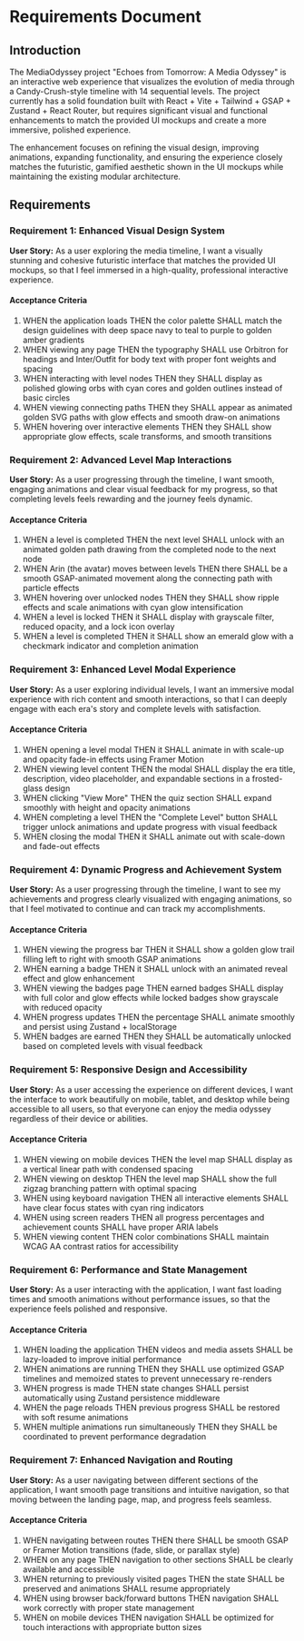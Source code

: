 # Requirements Document

## Introduction

The MediaOdyssey project "Echoes from Tomorrow: A Media Odyssey" is an interactive web experience that visualizes the evolution of media through a Candy-Crush-style timeline with 14 sequential levels. The project currently has a solid foundation built with React + Vite + Tailwind + GSAP + Zustand + React Router, but requires significant visual and functional enhancements to match the provided UI mockups and create a more immersive, polished experience.

The enhancement focuses on refining the visual design, improving animations, expanding functionality, and ensuring the experience closely matches the futuristic, gamified aesthetic shown in the UI mockups while maintaining the existing modular architecture.

## Requirements

### Requirement 1: Enhanced Visual Design System

**User Story:** As a user exploring the media timeline, I want a visually stunning and cohesive futuristic interface that matches the provided UI mockups, so that I feel immersed in a high-quality, professional interactive experience.

#### Acceptance Criteria

1. WHEN the application loads THEN the color palette SHALL match the design guidelines with deep space navy to teal to purple to golden amber gradients
2. WHEN viewing any page THEN the typography SHALL use Orbitron for headings and Inter/Outfit for body text with proper font weights and spacing
3. WHEN interacting with level nodes THEN they SHALL display as polished glowing orbs with cyan cores and golden outlines instead of basic circles
4. WHEN viewing connecting paths THEN they SHALL appear as animated golden SVG paths with glow effects and smooth draw-on animations
5. WHEN hovering over interactive elements THEN they SHALL show appropriate glow effects, scale transforms, and smooth transitions

### Requirement 2: Advanced Level Map Interactions

**User Story:** As a user progressing through the timeline, I want smooth, engaging animations and clear visual feedback for my progress, so that completing levels feels rewarding and the journey feels dynamic.

#### Acceptance Criteria

1. WHEN a level is completed THEN the next level SHALL unlock with an animated golden path drawing from the completed node to the next node
2. WHEN Arin (the avatar) moves between levels THEN there SHALL be a smooth GSAP-animated movement along the connecting path with particle effects
3. WHEN hovering over unlocked nodes THEN they SHALL show ripple effects and scale animations with cyan glow intensification
4. WHEN a level is locked THEN it SHALL display with grayscale filter, reduced opacity, and a lock icon overlay
5. WHEN a level is completed THEN it SHALL show an emerald glow with a checkmark indicator and completion animation

### Requirement 3: Enhanced Level Modal Experience

**User Story:** As a user exploring individual levels, I want an immersive modal experience with rich content and smooth interactions, so that I can deeply engage with each era's story and complete levels with satisfaction.

#### Acceptance Criteria

1. WHEN opening a level modal THEN it SHALL animate in with scale-up and opacity fade-in effects using Framer Motion
2. WHEN viewing level content THEN the modal SHALL display the era title, description, video placeholder, and expandable sections in a frosted-glass design
3. WHEN clicking "View More" THEN the quiz section SHALL expand smoothly with height and opacity animations
4. WHEN completing a level THEN the "Complete Level" button SHALL trigger unlock animations and update progress with visual feedback
5. WHEN closing the modal THEN it SHALL animate out with scale-down and fade-out effects

### Requirement 4: Dynamic Progress and Achievement System

**User Story:** As a user progressing through the timeline, I want to see my achievements and progress clearly visualized with engaging animations, so that I feel motivated to continue and can track my accomplishments.

#### Acceptance Criteria

1. WHEN viewing the progress bar THEN it SHALL show a golden glow trail filling left to right with smooth GSAP animations
2. WHEN earning a badge THEN it SHALL unlock with an animated reveal effect and glow enhancement
3. WHEN viewing the badges page THEN earned badges SHALL display with full color and glow effects while locked badges show grayscale with reduced opacity
4. WHEN progress updates THEN the percentage SHALL animate smoothly and persist using Zustand + localStorage
5. WHEN badges are earned THEN they SHALL be automatically unlocked based on completed levels with visual feedback

### Requirement 5: Responsive Design and Accessibility

**User Story:** As a user accessing the experience on different devices, I want the interface to work beautifully on mobile, tablet, and desktop while being accessible to all users, so that everyone can enjoy the media odyssey regardless of their device or abilities.

#### Acceptance Criteria

1. WHEN viewing on mobile devices THEN the level map SHALL display as a vertical linear path with condensed spacing
2. WHEN viewing on desktop THEN the level map SHALL show the full zigzag branching pattern with optimal spacing
3. WHEN using keyboard navigation THEN all interactive elements SHALL have clear focus states with cyan ring indicators
4. WHEN using screen readers THEN all progress percentages and achievement counts SHALL have proper ARIA labels
5. WHEN viewing content THEN color combinations SHALL maintain WCAG AA contrast ratios for accessibility

### Requirement 6: Performance and State Management

**User Story:** As a user interacting with the application, I want fast loading times and smooth animations without performance issues, so that the experience feels polished and responsive.

#### Acceptance Criteria

1. WHEN loading the application THEN videos and media assets SHALL be lazy-loaded to improve initial performance
2. WHEN animations are running THEN they SHALL use optimized GSAP timelines and memoized states to prevent unnecessary re-renders
3. WHEN progress is made THEN state changes SHALL persist automatically using Zustand persistence middleware
4. WHEN the page reloads THEN previous progress SHALL be restored with soft resume animations
5. WHEN multiple animations run simultaneously THEN they SHALL be coordinated to prevent performance degradation

### Requirement 7: Enhanced Navigation and Routing

**User Story:** As a user navigating between different sections of the application, I want smooth page transitions and intuitive navigation, so that moving between the landing page, map, and progress feels seamless.

#### Acceptance Criteria

1. WHEN navigating between routes THEN there SHALL be smooth GSAP or Framer Motion transitions (fade, slide, or parallax style)
2. WHEN on any page THEN navigation to other sections SHALL be clearly available and accessible
3. WHEN returning to previously visited pages THEN the state SHALL be preserved and animations SHALL resume appropriately
4. WHEN using browser back/forward buttons THEN navigation SHALL work correctly with proper state management
5. WHEN on mobile devices THEN navigation SHALL be optimized for touch interactions with appropriate button sizes